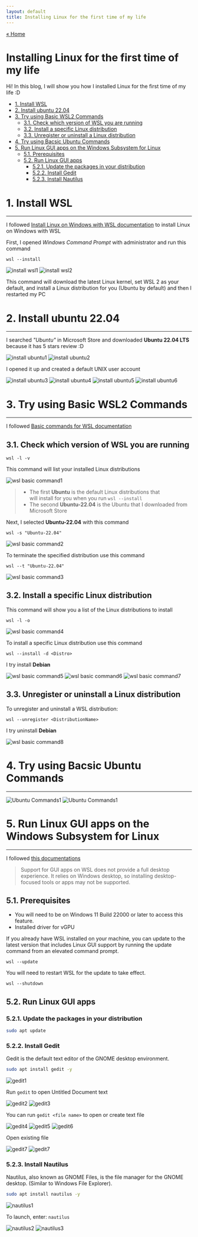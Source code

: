 ```yaml
---
layout: default
title: Installing Linux for the first time of my life
---
```


[« Home](https://jedsadasrijunpoe.github.io/)

<h1>Installing Linux for the first time of my life</h1>

Hi! In this blog, I will show you how I installed Linux for the first time of my life :D

- [1. Install WSL](#1-install-wsl)
- [2. Install ubuntu 22.04](#2-install-ubuntu-2204)
- [3. Try using Basic WSL2 Commands](#3-try-using-basic-wsl2-commands)
  - [3.1. Check which version of WSL you are running](#31-check-which-version-of-wsl-you-are-running)
  - [3.2. Install a specific Linux distribution](#32-install-a-specific-linux-distribution)
  - [3.3. Unregister or uninstall a Linux distribution](#33-unregister-or-uninstall-a-linux-distribution)
- [4. Try using Bacsic Ubuntu Commands](#4-try-using-bacsic-ubuntu-commands)
- [5. Run Linux GUI apps on the Windows Subsystem for Linux](#5-run-linux-gui-apps-on-the-windows-subsystem-for-linux)
  - [5.1. Prerequisites](#51-prerequisites)
  - [5.2. Run Linux GUI apps](#52-run-linux-gui-apps)
    - [5.2.1. Update the packages in your distribution](#521-update-the-packages-in-your-distribution)
    - [5.2.2. Install Gedit](#522-install-gedit)
    - [5.2.3. Install Nautilus](#523-install-nautilus)


# 1. Install WSL

---

I followed [Install Linux on Windows with WSL documentation](https://docs.microsoft.com/en-us/windows/wsl/install) to install Linux on Windows with WSL

First, I opened *Windows Command Prompt* with administrator and run this command

```shell
wsl --install
```

![install wsl1](/images/Screenshot%202022-07-31%20124136.png)
![install wsl2](/images/Screenshot%202022-07-31%20124321.png)

This command will download the latest Linux kernel, set WSL 2 as your default, and install a Linux distribution for you (Ubuntu by default) and then I restarted my PC

# 2. Install ubuntu 22.04

---

I searched *"Ubuntu"* in Microsoft Store and downloaded **Ubuntu 22.04 LTS** because it has 5 stars review :D

![install ubuntu1](/images/Screenshot%202022-08-03%20123001.png)
![install ubuntu2](/images/Screenshot%202022-08-03%20123024.png)

I opened it up and created a default UNIX user account

![install ubuntu3](/images/Screenshot%202022-08-03%20124746.png)
![install ubuntu4](/images/Screenshot%202022-08-03%20124818.png)
![install ubuntu5](/images/Screenshot%202022-08-03%20124923.png)
![install ubuntu6](/images/Screenshot%202022-08-03%20125925.png)

# 3. Try using Basic WSL2 Commands

---

I followed [Basic commands for WSL documentation](https://docs.microsoft.com/en-us/windows/wsl/basic-commands)

## 3.1. Check which version of WSL you are running

```shell
wsl -l -v
```

This command will list your installed Linux distributions

![wsl basic command1](/images/Screenshot%202022-08-04-201642-wsl-command.png)

> - The first **Ubuntu** is the default Linux distributions that  
will install for you when you run `wsl --install`  
> - The second **Ubuntu-22.04** is the Ubuntu that I downloaded from Microsoft Store

Next, I selected **Ubuntu-22.04** with this command

```shell
wsl -s "Ubuntu-22.04"
```

![wsl basic command2](\images\Screenshot-2022-08-04-205556-wsl-command.png)

To terminate the specified distribution use this command

```shell
wsl --t "Ubuntu-22.04"
```

![wsl basic command3](\images\Screenshot-2022-08-04-212439-wsl-command.png)

## 3.2. Install a specific Linux distribution

This command will show you a list of the Linux distributions to install

```shell
wsl -l -o
```

![wsl basic command4](\images\Screenshot-2022-08-04-213744-wsl-command.png)

To install a specific Linux distribution use this command

```shell
wsl --install -d <Distro>
```

I try install **Debian**

![wsl basic command5](\images\Screenshot-2022-08-04-214251-wsl-command.png)
![wsl basic command6](\images\Screenshot-2022-08-04-214334-wsl-command.png)
![wsl basic command7](\images\Screenshot-2022-08-04-214406-wsl-command.png)

## 3.3. Unregister or uninstall a Linux distribution

To unregister and uninstall a WSL distribution:

```shell
wsl --unregister <DistributionName>
```

I try uninstall **Debian**

![wsl basic command8](\images\Screenshot-2022-08-04-214930-wsl-command.png)

# 4. Try using Bacsic Ubuntu Commands

---

![Ubuntu Commands1](\images\Screenshot-2022-08-04-224850-ubuntu-commands.png)
![Ubuntu Commands1](\images\Screenshot-2022-08-04-225046-ubuntu-commands.png)

# 5. Run Linux GUI apps on the Windows Subsystem for Linux

---

I followed [this documentations](https://docs.microsoft.com/en-us/windows/wsl/tutorials/gui-apps)

>Support for GUI apps on WSL does not provide a full desktop experience. It relies on Windows desktop, so installing desktop-focused tools or apps may not be supported.

## 5.1. Prerequisites

- You will need to be on Windows 11 Build 22000 or later to access this feature.
- Installed driver for vGPU

If you already have WSL installed on your machine, you can update to the latest version that includes Linux GUI support by running the update command from an elevated command prompt.

```shell
wsl --update
```

You will need to restart WSL for the update to take effect.

```shell
wsl --shutdown
```

## 5.2. Run Linux GUI apps

### 5.2.1. Update the packages in your distribution

```Bash
sudo apt update
```

### 5.2.2. Install Gedit

Gedit is the default text editor of the GNOME desktop environment.

```Bash
sudo apt install gedit -y
```

![gedit1](\images\Screenshot-2022-08-05-000105-linux-gui-apps.png)

Run `gedit` to open Untitled Document text

![gedit2](\images\Screenshot-2022-08-05-000531-linux-gui-apps.png)
![gedit3](\images\Screenshot-2022-08-05-000622-linux-gui-apps.png)

You can run `gedit <file name>` to open or create text file

![gedit4](\images\Screenshot-2022-08-05-000953-linux-gui-apps.png)
![gedit5](\images\Screenshot-2022-08-05-001027-linux-gui-apps.png)
![gedit6](\images\Screenshot-2022-08-05-001237-linux-gui-apps.png)

Open existing file

![gedit7](\images\Screenshot-2022-08-05-001319-linux-gui-apps.png)
![gedit7](\images\Screenshot-2022-08-05-001348-linux-gui-apps.png)

### 5.2.3. Install Nautilus

Nautilus, also known as GNOME Files, is the file manager for the GNOME desktop. (Similar to Windows File Explorer).

```Bash
sudo apt install nautilus -y
```

![nautilus1](\images\Screenshot-2022-08-05-003055-nautilus.png)

To launch, enter: `nautilus`

![nautilus2](\images\Screenshot-2022-08-05-003221-nautilus.png)
![nautilus3](\images\Screenshot-2022-08-05-003248-nautilus.png)
